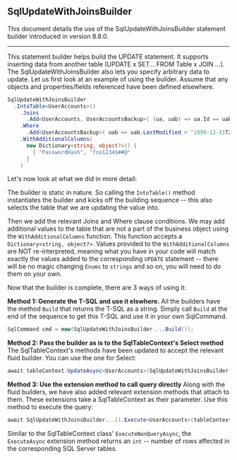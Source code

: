 ## SqlUpdateWithJoinsBuilder

This document details the use of the SqlUpdateWithJoinsBuilder statement builder introduced in version 8.8.0.

---
This statement builder helps build the UPDATE statement. It supports inserting data from another table (UPDATE x SET... FROM Table x JOIN ...). The SqlUpdateWithJoinsBuilder also lets you specify arbitrary data to update. Let us first look at an example of using the builder. Assume that any objects and properties/fields referenced have been defined elsewhere.

```c#
SqlUpdateWithJoinsBuilder
  .IntoTable<UserAccounts>()
    .Joins
      .Add<UserAccounts, UserAccountsBackup>( (ua, uab) => ua.Id == uab.Id )    // type not specified: INNER JOIN
    .Where
      .Add<UserAccountsBackup>( uab => uab.LastModified > '1999-12-31T23:59:59Z' )
    .WithAdditionalColumns(
      new Dictionary<string, object?>() {
        { "PasswordHash", "foo1234$##@"
      }
    )
```

Let's now look at what we did in more detail:

The builder is static in nature. So calling the `IntoTable()` method instantiates the builder and kicks off the building sequence -- this also selects the table that we are updating the value into. 

Then we add the relevant Joins and Where clause conditions. We may add additional values to the table that are not a part of the business object using the `WithAdditionalColumns` function. This function accepts a `Dictionary<string, object?>`. Values provided to the `WithAdditionalColumns` are NOT re-interpreted, meaning what you have in your code will match exactly the values added to the corresponding `UPDATE` statement -- there will be no magic changing `Enums` to `strings` and so on, you will need to do them on your own.

Now that the builder is complete, there are 3 ways of using it:

**Method 1: Generate the T-SQL and use it elswhere.**
All the builders have the method `Build` that returns the T-SQL as a string. Simply call `Build` at the end of the sequence to get this T-SQL and use it in your own SqlCommand.

```c#
SqlCommand cmd = new(SqlUpdateWithJoinsBuilder....Build());
```

**Method 2: Pass the builder as is to the SqlTableContext's Select method**
The SqlTableContext's methods have been updated to accept the relevant fluid builder. You can use the one for Select:

```c#
await tableContext.UpdateAsync<UserAccounts>(SqlUpdateWithJoinsBuilder...());
```

**Method 3: Use the extension method to call query directly**
Along with the fluid builders, we have also added relevant extension methods that attach to them. These extensions take a SqlTableContext as their parameter. Use this method to execute the query:

```c#
await SqlUpdateWithJoinsBuilder...().Execute<UserAccounts>(tableContext);
```

Similar to the SqlTableContext class' `ExecuteNonQueryAsync`, the `ExecuteAsync` extension method returns an `int` -- number of rows affected in the corresponding SQL Server tables.
